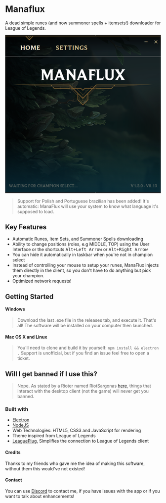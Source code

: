 # Manaflux

A dead simple runes (and now summoner spells + itemsets!) downloader for League of Legends.

![ManaFlux Main Page](screenshots/1.png "Main page")

> Support for Polish and Portuguese brazilian has been added! It's automatic: ManaFlux will use your system to know what language it's supposed to load.

## Key Features
- Automatic Runes, Item Sets, and Summoner Spells downloading
- Ability to change positions (roles, e.g MIDDLE, TOP) using the User Interface or the shortcuts
<kbd>Alt+Left Arrow</kbd> or <kbd>Alt+Right Arrow</kbd>
- You can hide it automatically in taskbar when you're not in champion select
- Instead of controlling your mouse to setup your runes, ManaFlux injects them directly in the client, so you don't have to do anything but pick your champion.
- Optimized network requests!

## Getting Started

#### Windows
 > Download the last .exe file in the releases tab, and execute it. That's all!
 The software will be installed on your computer then launched.

#### Mac OS X and Linux
 > You'll need to clone and build it by yourself: `npm install && electron .` Support is unofficial, but if you find an issue feel free to open a ticket.


## Will I get banned if I use this?
> Nope. As stated by a Rioter named RiotSargonas [here](https://www.reddit.com/r/leagueoflegends/comments/80d4r0/runebook_the_ultimate_rune_pages_manager_that_you/duv2r22), things that interact with the desktop client (not the game) will never get you banned.

### Built with
- [Electron](https://electronjs.org/)
- [NodeJS](https://nodejs.org)
- Web Technologies: HTML5, CSS3 and JavaScript for rendering
- Theme inspired from League of Legends
- [LeaguePlug](https://github.com/Ryzzzen/leagueplug), Simplifies the connection to League of Legends client

#### Credits
Thanks to my friends who gave me the idea of making this software, without them this would've not existed!

#### Contact
You can use [Discord](https://discordapp.com/invite/4KTJax9) to contact me, if you have issues with the app or if you want to talk about enhancements!
